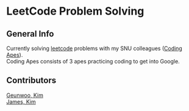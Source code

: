 # LeetCode Problem Solving
## General Info
Currently solving [leetcode](https://leetcode.com/) problems with my SNU colleagues ([Coding Apes](https://github.com/CodingApes)).  
Coding Apes consists of 3 apes practicing coding to get into Google.

## Contributors
[Geunwoo, Kim](https://github.com/foolishvoy)  
[James, Kim](https://github.com/james19190)
